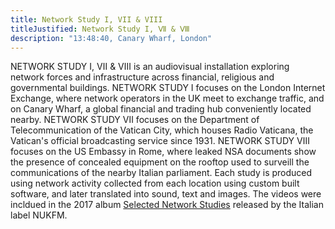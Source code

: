 ```yaml
---
title: Network Study I, VII & VIII
titleJustified: Network Study I, Ⅶ & Ⅷ
description: "13:48:40, Canary Wharf, London"
---
```


NETWORK STUDY I, Ⅶ & Ⅷ is an audiovisual installation exploring network forces and infrastructure across financial, religious and governmental buildings. NETWORK STUDY I focuses on the London Internet Exchange, where network operators in the UK meet to exchange traffic, and on Canary Wharf, a global financial and trading hub conveniently located nearby. NETWORK STUDY Ⅶ focuses on the Department of Telecommunication of the Vatican City, which houses Radio Vaticana, the Vatican's official broadcasting service since 1931. NETWORK STUDY Ⅷ focuses on the US Embassy in Rome, where leaked NSA documents show the presence of concealed equipment on the rooftop used to surveill the communications of the nearby Italian parliament. Each study is produced using network activity collected from each location using custom built software, and later translated into sound, text and images. The videos were incldued in the 2017 album <a href="https://rizo.stream/s/selected-network-studies" target="_blank">Selected Network Studies</a> released by the Italian label NUKFM.